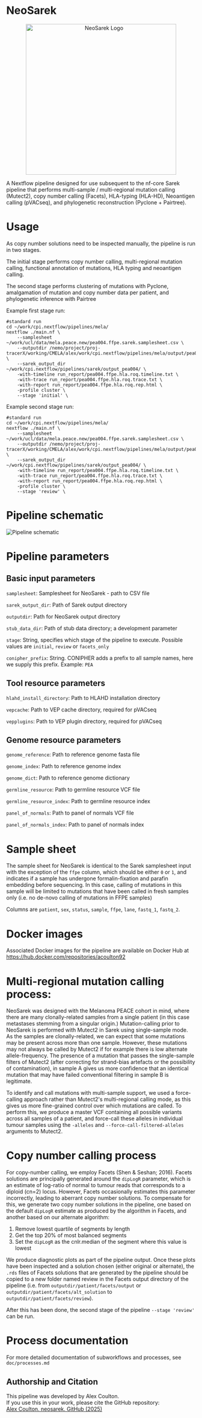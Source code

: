 # NeoSarek

<p align="center">
  <img src="img/neosareklogo.png" alt="NeoSarek Logo" width="400"/>
</p>

A Nextflow pipeline designed for use subsequent to the nf-core Sarek pipeline
that performs multi-sample / multi-regional mutation calling (Mutect2), copy
number calling (Facets), HLA-typing (HLA-HD), Neoantigen calling (pVACseq), and
phylogenetic reconstruction (Pyclone + Pairtree).

# Usage

As copy number solutions need to be inspected manually, the pipeline is run in two stages.

The initial stage performs copy number calling, multi-regional mutation calling,
functional annotation of mutations, HLA typing and neoantigen calling.

The second stage performs clustering of mutations with Pyclone, amalgamation of mutation and 
copy number data per patient, and phylogenetic inference with Pairtree


Example first stage run:

```
#standard run
cd ~/work/cpi.nextflow/pipelines/mela/
nextflow ./main.nf \
    --samplesheet ~/work/ucl/data/mela.peace.new/pea004.ffpe.sarek.samplesheet.csv \
    --outputdir /nemo/project/proj-tracerX/working/CMELA/alex/work/cpi.nextflow/pipelines/mela/output/pea004_ffpe_roq \
    --sarek_output_dir ~/work/cpi.nextflow/pipelines/sarek/output_pea004/ \
    -with-timeline run_report/pea004.ffpe.hla.roq.timeline.txt \
    -with-trace run_report/pea004.ffpe.hla.roq.trace.txt \
    -with-report run_report/pea004.ffpe.hla.roq.rep.html \
    -profile cluster \
    --stage 'initial' \
```

Example second stage run:

```
#standard run
cd ~/work/cpi.nextflow/pipelines/mela/
nextflow ./main.nf \
    --samplesheet ~/work/ucl/data/mela.peace.new/pea004.ffpe.sarek.samplesheet.csv \
    --outputdir /nemo/project/proj-tracerX/working/CMELA/alex/work/cpi.nextflow/pipelines/mela/output/pea004_ffpe_roq \
    --sarek_output_dir ~/work/cpi.nextflow/pipelines/sarek/output_pea004/ \
    -with-timeline run_report/pea004.ffpe.hla.roq.timeline.txt \
    -with-trace run_report/pea004.ffpe.hla.roq.trace.txt \
    -with-report run_report/pea004.ffpe.hla.roq.rep.html \
    -profile cluster \
    --stage 'review' \
```

# Pipeline schematic

![Pipeline schematic](./res/pipeline.diagram.png)

# Pipeline parameters

## Basic input parameters

`samplesheet`: Samplesheet for NeoSarek - path to CSV file

`sarek_output_dir`: Path of Sarek output directory

`outputdir`: Path for NeoSarek output directory

`stub_data_dir`: Path of stub data directory; a development parameter

`stage`: String, specifies which stage of the pipeline to execute. Possible values are `initial`, `review` or `facets_only`

`conipher_prefix`: String. CONIPHER adds a prefix to all sample names, here we supply this prefix. Example: `PEA`

## Tool resource parameters

`hlahd_install_directory`: Path to HLAHD installation directory

`vepcache`: Path to VEP cache directory, required for pVACseq

`vepplugins`: Path to VEP plugin directory, required for pVACseq


## Genome resource parameters

`genome_reference`: Path to reference genome fasta file

`genome_index`: Path to reference genome index

`genome_dict`: Path to reference genome dictionary

`germline_resource`: Path to germline resource VCF file

`germline_resource_index`: Path to germline resource index

`panel_of_normals`: Path to panel of normals VCF file

`panel_of_normals_index`: Path to panel of normals index

# Sample sheet

The sample sheet for NeoSarek is identical to the Sarek samplesheet input with
the exception of the `ffpe` column, which should be either `0` or `1`, and
indicates if a sample has undergone formalin-fixation and parafin embedding
before sequencing. In this case, calling of mutations in this sample will be
limited to mutations that have been called in fresh samples only (i.e. no
de-novo calling of mutations in FFPE samples)

Columns are `patient`, `sex`, `status`, `sample`, `ffpe`, `lane`, `fastq_1`,
`fastq_2`.


# Docker images

Associated Docker images for the pipeline are available on Docker Hub at https://hub.docker.com/repositories/acoulton92


# Multi-regional mutation calling process:

NeoSarek was designed with the Melanoma PEACE cohort in mind, where there are
many clonally-related samples from a single patient (in this case metastases
stemming from a singular origin.) Mutation-calling prior to NeoSarek is
performed with Mutect2 in Sarek using single-sample mode. As the samples are
clonally-related, we can expect that some mutations may be present across more
than one sample. However, these mutations may not always be called by Mutect2
if for example there is low alternate allele-frequency. The presence of a
mutation that passes the single-sample filters of Mutect2 (after correcting
for strand-bias artefacts or the possibility of contamination), in sample A
gives us more confidence that an identical mutation that may have
failed conventional filtering in sample B is legitimate.

To identify and call mutations with multi-sample support, we used a
force-calling approach rather than Mutect2's multi-regional calling mode, as
this gives us more fine-grained control over which mutations are called. To
perform this, we produce a master VCF containing all possible variants across
all samples of a patient, and force-call these alleles in individual tumour
samples using the `-alleles` and  `--force-call-filtered-alleles` arguments
to Mutect2.

# Copy number calling process

For copy-number calling, we employ Facets (Shen & Seshan; 2016). Facets
solutions are principally generated around the `dipLogR` parameter, which is an
estimate of log-ratio of normal to tumour reads that corresponds to a diploid
(cn=2) locus. However, Facets occasionally estimates this parameter
incorrectly, leading to aberrant copy number solutions. To compensate for this,
we generate two copy number solutions in the pipeline, one based on the default
`dipLogR` estimate as produced by the algorithm in Facets, and another based on
our alternate algorithm:

1. Remove lowest quartile of segments by length
2. Get the top 20% of most balanced segments
3. Set the `dipLogR` as the cnlr.median of the segment where this value is lowest

We produce diagnostic plots as part of the pipeline output. Once these plots
have been inspected and a solution chosen (either original or alternate), the
`.rds` files of  Facets solutions that are generated by the pipeline should be
copied to a new folder named review in the Facets output directory of the
pipeline (i.e. from `outputdir/patient/facets/output` or
`outputdir/patient/facets/alt_solution` to `outputdir/patient/facets/review`).

After this has been done, the second stage of the pipeline `--stage 'review'`
can be run.

# Process documentation

For more detailed documentation of subworkflows and processes, see `doc/processes.md`

## Authorship and Citation

This pipeline was developed by Alex Coulton.  
If you use this in your work, please cite the GitHub repository:  
[Alex Coulton. neosarek. GitHub (2025)](https://github.com/alexcoulton/neosarek)


